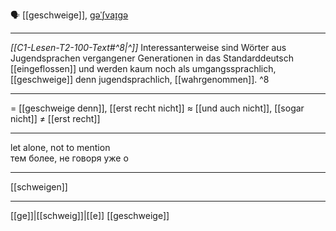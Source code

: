 🗣️ [[geschweige]], [ɡəˈʃvaɪ̯ɡə](https://youglish.com/pronounce/geschweige/german)

---
*[[C1-Lesen-T2-100-Text#^8|^]]* Interessanterweise sind Wörter aus Jugendsprachen vergangener Generationen in das Standarddeutsch [[eingeflossen]] und werden kaum noch als umgangssprachlich, [[geschweige]] denn jugendsprachlich, [[wahrgenommen]]. ^8


---
= [[geschweige denn]], [[erst recht nicht]]
≈ [[und auch nicht]], [[sogar nicht]]
≠ [[erst recht]]

---
let alone, not to mention  
тем более, не говоря уже о

---
[[schweigen]]

---
[[ge]]|[[schweig]]|[[e]]
[[geschweige]]

